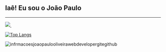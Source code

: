 ## Iaê! Eu sou o João Paulo
---

<div>
 <a href = "https://github.com/Jp0liveira" >
 <img heigth = "180em" src = "https://github-readme-stats.vercel.app/api?username=Jp0liveira&show_icons=true&theme=radical "/>
 <img heigth = "180em" src = ""/>

 [![Top Langs](https://github-readme-stats.vercel.app/api/top-langs/?username=anuraghazra&layout=compact)](https://github.com/anuraghazra/github-readme-stats)
</div>


![infrmacoesjoaopaulooliveirawebdevelopergitegithub](https://user-images.githubusercontent.com/106454449/170875557-946eb2b1-085d-47aa-9a48-f90e038f94a8.jpg)

